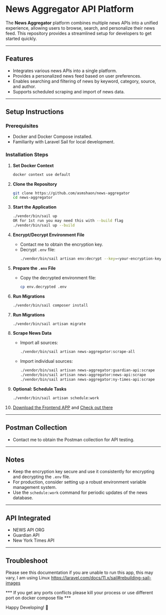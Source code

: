 # News Aggregator API Platform

The **News Aggregator** platform combines multiple news APIs into a unified experience, allowing users to browse, search, and personalize their news feed. This repository provides a streamlined setup for developers to get started quickly.

---

## Features

- Integrates various news APIs into a single platform.
- Provides a personalized news feed based on user preferences.
- Enables searching and filtering of news by keyword, category, source, and author.
- Supports scheduled scraping and import of news data.

---

## Setup Instructions

### Prerequisites

- Docker and Docker Compose installed.
- Familiarity with Laravel Sail for local development.

### Installation Steps

1. **Set Docker Context**
   ```bash
   docker context use default
   ```

2. **Clone the Repository**
   ```bash
   git clone https://github.com/asmshaon/news-aggregator
   cd news-aggregator
   ```

3. **Start the Application**
   ```bash
   ./vendor/bin/sail up
   OR for 1st run you may need this with --build flag
   ./vendor/bin/sail up --build
   ```
   
4. **Encrypt/Decrypt Environment File**
    - Contact me to obtain the encryption key.
    - Decrypt `.env` file:
      ```bash
      ./vendor/bin/sail artisan env:decrypt --key=<your-encryption-key> --filename=.env.decrypted --force
      ```

5. **Prepare the `.env` File**
    - Copy the decrypted environment file:
      ```bash
      cp env.decrypted .env
      ```

6. **Run Migrations**
   ```bash
   ./vendor/bin/sail composer install
   ```

7. **Run Migrations**
   ```bash
   ./vendor/bin/sail artisan migrate
   ```

8. **Scrape News Data**
    - Import all sources:
      ```bash
      ./vendor/bin/sail artisan news-aggregator:scrape-all
      ```
    - Import individual sources:
      ```bash
      ./vendor/bin/sail artisan news-aggregator:guardian-api:scrape
      ./vendor/bin/sail artisan news-aggregator:news-api:scrape
      ./vendor/bin/sail artisan news-aggregator:ny-times-api:scrape
      ```

9. **Optional: Schedule Tasks**
   ```bash
   ./vendor/bin/sail artisan schedule:work
   ```
   
10. [Download the Frontend APP](https://github.com/asmshaon/news-aggregator-front) and [Check out there](http://localhost:3000/)


---

## Postman Collection

- Contact me to obtain the Postman collection for API testing.

---

## Notes

- Keep the encryption key secure and use it consistently for encrypting and decrypting the `.env` file.
- For production, consider setting up a robust environment variable management system.
- Use the `schedule:work` command for periodic updates of the news database.

---

## API Integrated 

- NEWS API ORG
- Guardian API
- New York Times API

---

##  Troubleshoot
Please see this documentation if you are unable to run this app, this may vary, I am using Linux
https://laravel.com/docs/11.x/sail#rebuilding-sail-images

*** If you get any ports conflicts please kill your process or use different port on docker compose file ***

Happy Developing! 🎉
```
